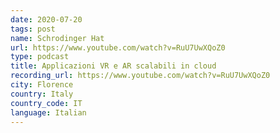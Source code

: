 ```yaml
---
date: 2020-07-20
tags: post
name: Schrodinger Hat
url: https://www.youtube.com/watch?v=RuU7UwXQoZ0
type: podcast
title: Applicazioni VR e AR scalabili in cloud
recording_url: https://www.youtube.com/watch?v=RuU7UwXQoZ0
city: Florence
country: Italy
country_code: IT
language: Italian
---
```

